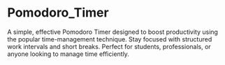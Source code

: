 # Pomodoro_Timer
A simple, effective Pomodoro Timer designed to boost productivity using the popular time-management technique. Stay focused with structured work intervals and short breaks. Perfect for students, professionals, or anyone looking to manage time efficiently.
